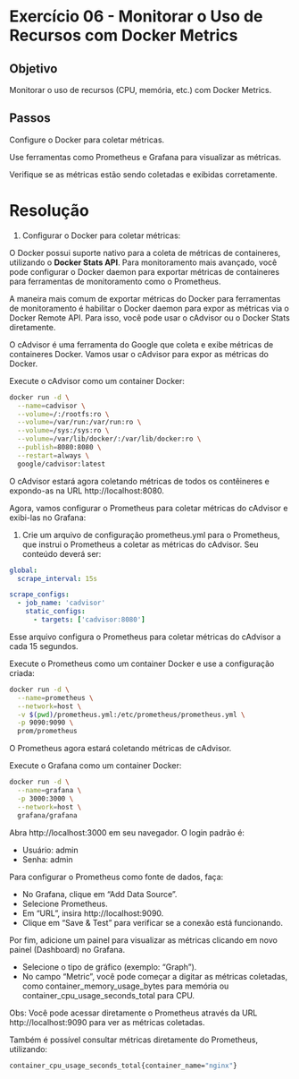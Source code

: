 # Exercício 06 - Monitorar o Uso de Recursos com Docker Metrics

## Objetivo
Monitorar o uso de recursos (CPU, memória, etc.) com Docker Metrics.

## Passos

Configure o Docker para coletar métricas.  

Use ferramentas como Prometheus e Grafana para visualizar as métricas.  

Verifique se as métricas estão sendo coletadas e exibidas corretamente.  

# Resolução
1. Configurar o Docker para coletar métricas:  

O Docker possui suporte nativo para a coleta de métricas de containeres, utilizando o **Docker Stats API**. Para monitoramento mais avançado, você pode configurar o Docker daemon para exportar métricas de containeres para ferramentas de monitoramento como o Prometheus.  

A maneira mais comum de exportar métricas do Docker para ferramentas de monitoramento é habilitar o Docker daemon para expor as métricas via o Docker Remote API. Para isso, você pode usar o cAdvisor ou o Docker Stats diretamente.  

O cAdvisor é uma ferramenta do Google que coleta e exibe métricas de containeres Docker. Vamos usar o cAdvisor para expor as métricas do Docker.  

Execute o cAdvisor como um container Docker:  
```bash
docker run -d \
  --name=cadvisor \
  --volume=/:/rootfs:ro \
  --volume=/var/run:/var/run:ro \
  --volume=/sys:/sys:ro \
  --volume=/var/lib/docker/:/var/lib/docker:ro \
  --publish=8080:8080 \
  --restart=always \
  google/cadvisor:latest
```

O cAdvisor estará agora coletando métricas de todos os contêineres e expondo-as na URL http://localhost:8080.  

Agora, vamos configurar o Prometheus para coletar métricas do cAdvisor e exibi-las no Grafana:  
1. Crie um arquivo de configuração prometheus.yml para o Prometheus, que instrui o Prometheus a coletar as métricas do cAdvisor. Seu conteúdo deverá ser:  
```yaml
global:
  scrape_interval: 15s

scrape_configs:
  - job_name: 'cadvisor'
    static_configs:
      - targets: ['cadvisor:8080']
```
Esse arquivo configura o Prometheus para coletar métricas do cAdvisor a cada 15 segundos.

Execute o Prometheus como um container Docker e use a configuração criada:
```bash
docker run -d \
  --name=prometheus \
  --network=host \
  -v $(pwd)/prometheus.yml:/etc/prometheus/prometheus.yml \
  -p 9090:9090 \
  prom/prometheus
```
O Prometheus agora estará coletando métricas de cAdvisor.

Execute o Grafana como um container Docker:
```bash
docker run -d \
  --name=grafana \
  -p 3000:3000 \
  --network=host \
  grafana/grafana
```

Abra http://localhost:3000 em seu navegador. O login padrão é:  
- Usuário: admin  
- Senha: admin  

Para configurar o Prometheus como fonte de dados, faça:  
- No Grafana, clique em “Add Data Source”.  
- Selecione Prometheus.  
- Em “URL”, insira http://localhost:9090.  
- Clique em “Save & Test” para verificar se a conexão está funcionando.  


Por fim, adicione um painel para visualizar as métricas clicando em novo painel (Dashboard) no Grafana.  
- Selecione o tipo de gráfico (exemplo: “Graph”).
- No campo “Metric”, você pode começar a digitar as métricas coletadas, como container_memory_usage_bytes para memória ou container_cpu_usage_seconds_total para CPU.

Obs: Você pode acessar diretamente o Prometheus através da URL http://localhost:9090 para ver as métricas coletadas.  

Também é possível consultar métricas diretamente do Prometheus, utilizando:
```bash
container_cpu_usage_seconds_total{container_name="nginx"}
```
